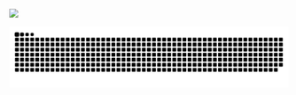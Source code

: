 ![](https://github.com/liaohengfeng/normal-code/blob/main/api.svg)

![](https://github.com/liaohengfeng/liaohengfeng/blob/outputs/dist/github-contribution-grid-snake.svg)
